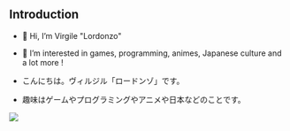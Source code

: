 ## Introduction
- 👋 Hi, I’m Virgile "Lordonzo"
- 👀 I’m interested in games, programming, animes, Japanese culture and a lot more !

- こんにちは。ヴィルジル「ロードンゾ」です。
- 趣味はゲームやプログラミングやアニメや日本などのことです。

<img align="bottom" src="https://github-readme-stats.vercel.app/api/top-langs/?username=Lordonzo&layout=compact&theme=vue-dark">
<!---
Lordonzo/Lordonzo is a ✨ special ✨ repository because its `README.md` (this file) appears on your GitHub profile.
You can click the Preview link to take a look at your changes.
--->

